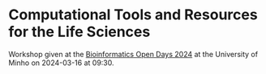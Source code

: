 # Computational Tools and Resources for the Life Sciences

Workshop given at the [Bioinformatics Open Days 2024](https://arquivo.pt/wayback/20240301133128/https://eneeb.aneeb.pt/) at the University of Minho on 2024-03-16 at 09:30.
